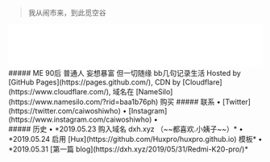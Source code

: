 > 我从闹市来，到此觅空谷  

<!-- music -->
<iframe src="//music.163.com/outchain/player?type=2&id=1491585&auto=0&height=66" frameborder="0" width="100%" height="86px" > </iframe>
##### ME
90后  
普通人  
妄想暴富    
但一切随缘    
bb几句记录生活  
Hosted by [GitHub Pages](https://pages.github.com/), CDN by [Cloudflare](https://www.cloudflare.com/), 域名在 [NameSilo](https://www.namesilo.com/?rid=baa1b76ph) 购买
##### 联系
 • [Twitter](https://twitter.com/caiwoshiwho)  
 • [Instagram](https://www.instagram.com/caiwoshiwho)  
 • <i@dxh.xyz>
 <br/>
##### 历史
• *2019.05.23 购入域名 dxh.xyz （~~都喜欢.小姨子~~）*   
• *2019.05.24 启用 [Hux](https://github.com/Huxpro/huxpro.github.io) 模板*  
• *2019.05.31 [第一篇 blog](https://dxh.xyz/2019/05/31/Redmi-K20-pro/)*    
 <br/>

 


